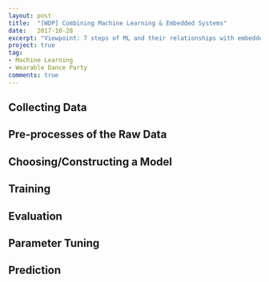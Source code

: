 ```yaml
---
layout: post
title:  "[WDP] Combining Machine Learning & Embedded Systems"
date:   2017-10-28
excerpt: "Viewpoint: 7 steps of ML and their relationships with embedded systems..."
project: true
tag:
- Machine Learning
- Wearable Dance Party
comments: true
---
```


## Collecting Data

## Pre-processes of the Raw Data

## Choosing/Constructing a Model

## Training

## Evaluation

## Parameter Tuning

## Prediction